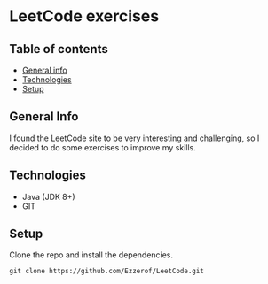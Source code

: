 # LeetCode exercises
## Table of contents
* [General info](#general-info)
* [Technologies](#technologies)
* [Setup](#setup)

## General Info
I found the LeetCode site to be very interesting and challenging, so I decided to do some exercises to improve my skills.

## Technologies
* Java (JDK 8+)
* GIT

## Setup
Clone the repo and install the dependencies.

```
git clone https://github.com/Ezzerof/LeetCode.git
```

